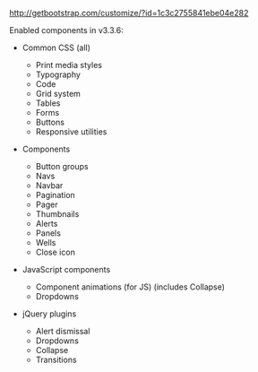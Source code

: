 http://getbootstrap.com/customize/?id=1c3c2755841ebe04e282


Enabled components in v3.3.6:


* Common CSS (all)
  * Print media styles
  * Typography
  * Code
  * Grid system
  * Tables
  * Forms
  * Buttons
  * Responsive utilities

* Components
  * Button groups
  * Navs
  * Navbar
  * Pagination
  * Pager
  * Thumbnails
  * Alerts
  * Panels
  * Wells
  * Close icon

* JavaScript components
  * Component animations (for JS) (includes Collapse) 
  * Dropdowns

* jQuery plugins
  * Alert dismissal
  * Dropdowns
  * Collapse
  * Transitions

